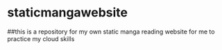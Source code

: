 # staticmangawebsite


##this is a repository for my own static manga reading website for me to practice my cloud skills
